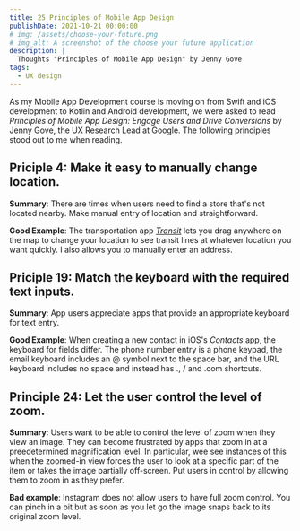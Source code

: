 ```yaml
---
title: 25 Principles of Mobile App Design
publishDate: 2021-10-21 00:00:00
# img: /assets/choose-your-future.png
# img_alt: A screenshot of the choose your future application
description: |
  Thoughts "Principles of Mobile App Design" by Jenny Gove
tags:
  - UX design
---
```

As my Mobile App Development course is moving on from Swift and iOS development to Kotlin and Android development, we were asked to read _Principles of Mobile App Design: Engage Users and Drive Conversions_ by Jenny Gove, the UX Research Lead at Google. The following principles stood out to me when reading.

## Priciple 4: Make it easy to manually change location.
**Summary**: There are times when users need to find a store that's not located nearby. Make manual entry of location and straightforward.

**Good Example**: The transportation app [_Transit_](https://transitapp.com/) lets you drag anywhere on the map to change your location to see transit lines at whatever location you want quickly. I also allows you to manually enter an address.

## Priciple 19: Match the keyboard with the required text inputs. 
**Summary**: App users appreciate apps that provide an appropriate keyboard for text entry. 

**Good Example**: When creating a new contact in iOS's _Contacts_ app, the keyboard for fields differ. The phone number entry is a phone keypad, the email keyboard includes an @ symbol next to the space bar, and the URL keyboard includes no space and instead has ., / and .com shortcuts.

## Principle 24: Let the user control the level of zoom.
**Summary**: Users want to be able to control the level of zoom when they view an image. They can become frustrated by apps that zoom in at a preedetermined magnification level. In particular, wee see instances of this when the zoomed-in view forces the user to look at a specific part of the item or takes the image partially off-screen. Put users in control by allowing them to zoom in as they prefer.

**Bad example**: Instagram does not allow users to have full zoom control. You can pinch in a bit but as soon as you let go the image snaps back to its original zoom level. 